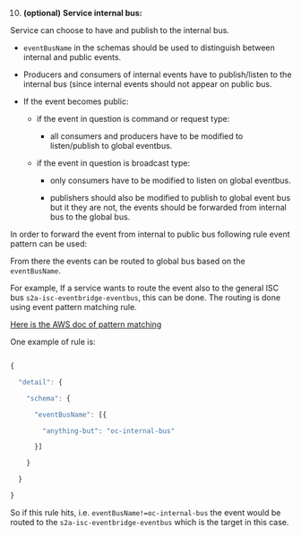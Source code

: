10. **(optional)** **Service internal bus:**


Service can choose to have and publish to the internal bus.


- `eventBusName` in the schemas should be used to distinguish between internal and public events.

- Producers and consumers of internal events have to publish/listen to the internal bus (since internal events should not appear on public bus.

- If the event becomes public:

  - if the event in question is command or request type:

    - all consumers and producers have to be modified to listen/publish to global eventbus.

  - if the event in question is broadcast type:

    - only consumers have to be modified to listen on global eventbus.

    - publishers should also be modified to publish to global event bus but it they are not, the events should be forwarded from internal bus to the global bus.


In order to forward the event from internal to public bus following rule event pattern can be used:


From there the events can be routed to global bus based on the `eventBusName`.

For example, If a service wants to route the event also to the general ISC bus `s2a-isc-eventbridge-eventbus`, this can be done. The routing is done using event pattern matching rule.


[Here is the AWS doc of pattern matching](https://docs.aws.amazon.com/eventbridge/latest/userguide/eb-event-patterns-content-based-filtering.html)


One example of rule is:


```javascript

{

  "detail": {

    "schema": {

      "eventBusName": [{

        "anything-but": "oc-internal-bus"

      }]

    }

  }

}


```

So if this rule hits, i.e. `eventBusName!=oc-internal-bus` the event would be routed to the `s2a-isc-eventbridge-eventbus` which is the target in this case.
